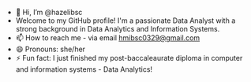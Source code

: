 - 👋 Hi, I’m @hazelibsc
- Welcome to my GitHub profile! I'm a passionate Data Analyst with a strong background in Data Analytics and Information Systems. 
- 📫 How to reach me - via email hmibsc0329@gmail.com
- 😄 Pronouns: she/her
- ⚡ Fun fact: I just finished my post-baccaleaurate diploma in computer and information systems - Data Analytics! 

<!---
hazelibsc/hazelibsc is a ✨ special ✨ repository because its `README.md` (this file) appears on your GitHub profile.
You can click the Preview link to take a look at your changes.
--->
